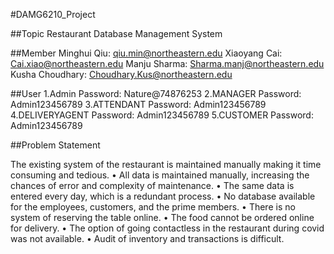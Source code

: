 #DAMG6210_Project

##Topic
Restaurant Database Management System

##Member
Minghui Qiu: qiu.min@northeastern.edu
Xiaoyang Cai:	Cai.xiao@northeastern.edu
Manju Sharma:	Sharma.manj@northeastern.edu
Kusha Choudhary:	Choudhary.Kus@northeastern.edu

##User
1.Admin                Password: Nature@74876253
2.MANAGER              Password: Admin123456789
3.ATTENDANT            Password: Admin123456789
4.DELIVERYAGENT        Password: Admin123456789
5.CUSTOMER             Password: Admin123456789

##Problem Statement

The existing system of the restaurant is maintained manually making it time consuming and tedious.
•	All data is maintained manually, increasing the chances of error and complexity of maintenance. 
•	The same data is entered every day, which is a redundant process.
•	No database available for the employees, customers, and the prime members.
•	There is no system of reserving the table online.
•	The food cannot be ordered online for delivery.
•	The option of going contactless in the restaurant during covid was not available.
•	Audit of inventory and transactions is difficult.
